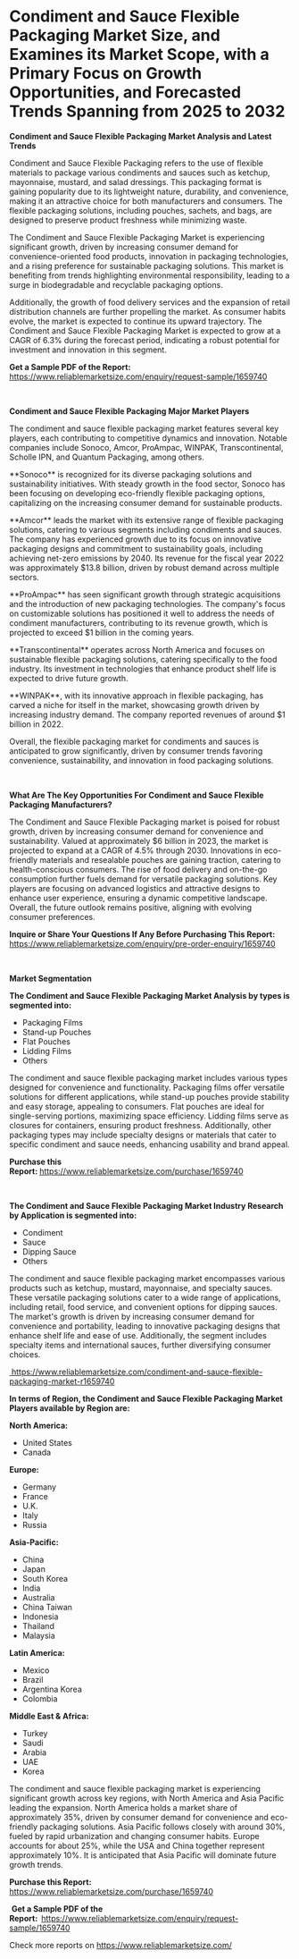 <p><h1>Condiment and Sauce Flexible Packaging Market Size, and Examines its Market Scope, with a Primary Focus on Growth Opportunities, and Forecasted Trends Spanning from 2025 to 2032</h1></p><p><strong>Condiment and Sauce Flexible Packaging Market Analysis and Latest Trends</strong></p>
<p><p>Condiment and Sauce Flexible Packaging refers to the use of flexible materials to package various condiments and sauces such as ketchup, mayonnaise, mustard, and salad dressings. This packaging format is gaining popularity due to its lightweight nature, durability, and convenience, making it an attractive choice for both manufacturers and consumers. The flexible packaging solutions, including pouches, sachets, and bags, are designed to preserve product freshness while minimizing waste.</p><p>The Condiment and Sauce Flexible Packaging Market is experiencing significant growth, driven by increasing consumer demand for convenience-oriented food products, innovation in packaging technologies, and a rising preference for sustainable packaging solutions. This market is benefiting from trends highlighting environmental responsibility, leading to a surge in biodegradable and recyclable packaging options. </p><p>Additionally, the growth of food delivery services and the expansion of retail distribution channels are further propelling the market. As consumer habits evolve, the market is expected to continue its upward trajectory. The Condiment and Sauce Flexible Packaging Market is expected to grow at a CAGR of 6.3% during the forecast period, indicating a robust potential for investment and innovation in this segment.</p></p>
<p><strong>Get a Sample PDF of the Report:&nbsp;</strong> <a href="https://www.reliablemarketsize.com/enquiry/request-sample/1659740?utm_campaign=3354&utm_medium=2&utm_source=Github&utm_content=ia&utm_term=23032025&utm_id=condiment-and-sauce-flexible-packaging">https://www.reliablemarketsize.com/enquiry/request-sample/1659740</a></p>
<p>&nbsp;</p>
<p><strong>Condiment and Sauce Flexible Packaging Major Market Players</strong></p>
<p><p>The condiment and sauce flexible packaging market features several key players, each contributing to competitive dynamics and innovation. Notable companies include Sonoco, Amcor, ProAmpac, WINPAK, Transcontinental, Scholle IPN, and Quantum Packaging, among others.</p><p>**Sonoco** is recognized for its diverse packaging solutions and sustainability initiatives. With steady growth in the food sector, Sonoco has been focusing on developing eco-friendly flexible packaging options, capitalizing on the increasing consumer demand for sustainable products.</p><p>**Amcor** leads the market with its extensive range of flexible packaging solutions, catering to various segments including condiments and sauces. The company has experienced growth due to its focus on innovative packaging designs and commitment to sustainability goals, including achieving net-zero emissions by 2040. Its revenue for the fiscal year 2022 was approximately $13.8 billion, driven by robust demand across multiple sectors.</p><p>**ProAmpac** has seen significant growth through strategic acquisitions and the introduction of new packaging technologies. The company's focus on customizable solutions has positioned it well to address the needs of condiment manufacturers, contributing to its revenue growth, which is projected to exceed $1 billion in the coming years.</p><p>**Transcontinental** operates across North America and focuses on sustainable flexible packaging solutions, catering specifically to the food industry. Its investment in technologies that enhance product shelf life is expected to drive future growth.</p><p>**WINPAK**, with its innovative approach in flexible packaging, has carved a niche for itself in the market, showcasing growth driven by increasing industry demand. The company reported revenues of around $1 billion in 2022.</p><p>Overall, the flexible packaging market for condiments and sauces is anticipated to grow significantly, driven by consumer trends favoring convenience, sustainability, and innovation in food packaging solutions.</p></p>
<p>&nbsp;</p>
<p><strong>What Are The Key Opportunities For Condiment and Sauce Flexible Packaging Manufacturers?</strong></p>
<p><p>The Condiment and Sauce Flexible Packaging market is poised for robust growth, driven by increasing consumer demand for convenience and sustainability. Valued at approximately $6 billion in 2023, the market is projected to expand at a CAGR of 4.5% through 2030. Innovations in eco-friendly materials and resealable pouches are gaining traction, catering to health-conscious consumers. The rise of food delivery and on-the-go consumption further fuels demand for versatile packaging solutions. Key players are focusing on advanced logistics and attractive designs to enhance user experience, ensuring a dynamic competitive landscape. Overall, the future outlook remains positive, aligning with evolving consumer preferences.</p></p>
<p><strong>Inquire or Share Your Questions If Any Before Purchasing This Report:</strong> <a href="https://www.reliablemarketsize.com/enquiry/pre-order-enquiry/1659740?utm_campaign=3354&utm_medium=2&utm_source=Github&utm_content=ia&utm_term=23032025&utm_id=condiment-and-sauce-flexible-packaging">https://www.reliablemarketsize.com/enquiry/pre-order-enquiry/1659740</a></p>
<p>&nbsp;</p>
<p><strong>Market Segmentation</strong></p>
<p><strong>The Condiment and Sauce Flexible Packaging Market Analysis by types is segmented into:</strong></p>
<p><ul><li>Packaging Films</li><li>Stand-up Pouches</li><li>Flat Pouches</li><li>Lidding Films</li><li>Others</li></ul></p>
<p><p>The condiment and sauce flexible packaging market includes various types designed for convenience and functionality. Packaging films offer versatile solutions for different applications, while stand-up pouches provide stability and easy storage, appealing to consumers. Flat pouches are ideal for single-serving portions, maximizing space efficiency. Lidding films serve as closures for containers, ensuring product freshness. Additionally, other packaging types may include specialty designs or materials that cater to specific condiment and sauce needs, enhancing usability and brand appeal.</p></p>
<p><strong>Purchase this Report:&nbsp;</strong><a href="https://www.reliablemarketsize.com/purchase/1659740?utm_campaign=3354&utm_medium=2&utm_source=Github&utm_content=ia&utm_term=23032025&utm_id=condiment-and-sauce-flexible-packaging">https://www.reliablemarketsize.com/purchase/1659740</a></p>
<p>&nbsp;</p>
<p><strong>The Condiment and Sauce Flexible Packaging Market Industry Research by Application is segmented into:</strong></p>
<p><ul><li>Condiment</li><li>Sauce</li><li>Dipping Sauce</li><li>Others</li></ul></p>
<p><p>The condiment and sauce flexible packaging market encompasses various products such as ketchup, mustard, mayonnaise, and specialty sauces. These versatile packaging solutions cater to a wide range of applications, including retail, food service, and convenient options for dipping sauces. The market's growth is driven by increasing consumer demand for convenience and portability, leading to innovative packaging designs that enhance shelf life and ease of use. Additionally, the segment includes specialty items and international sauces, further diversifying consumer choices.</p></p>
<p><a href="https://www.reliablemarketsize.com/condiment-and-sauce-flexible-packaging-market-r1659740?utm_campaign=3354&utm_medium=2&utm_source=Github&utm_content=ia&utm_term=23032025&utm_id=condiment-and-sauce-flexible-packaging">&nbsp;https://www.reliablemarketsize.com/condiment-and-sauce-flexible-packaging-market-r1659740</a></p>
<p><strong>In terms of Region, the Condiment and Sauce Flexible Packaging Market Players available by Region are:</strong></p>
<p>
    <p> <strong> North America: </strong>
        <ul>
            <li>United States</li>
            <li>Canada</li>
        </ul>
        </p> 
    <p> <strong> Europe: </strong>
        <ul>
            <li>Germany</li>
            <li>France</li>
            <li>U.K.</li>
            <li>Italy</li>
            <li>Russia</li>
        </ul>
        </p> 
    <p> <strong> Asia-Pacific: </strong>
        <ul>
            <li>China</li>
            <li>Japan</li>
            <li>South Korea</li>
            <li>India</li>
            <li>Australia</li>
            <li>China Taiwan</li>
            <li>Indonesia</li>
            <li>Thailand</li>
            <li>Malaysia</li>
        </ul>
        </p> 
    <p> <strong> Latin America: </strong>
        <ul>
            <li>Mexico</li>
            <li>Brazil</li>
            <li>Argentina Korea</li>
            <li>Colombia</li>
        </ul>
        </p> 
    <p> <strong> Middle East & Africa: </strong>
        <ul>
            <li>Turkey</li>
            <li>Saudi</li>
            <li>Arabia</li>
            <li>UAE</li>
            <li>Korea</li>
        </ul>
    </p>
    </p>
<p><p>The condiment and sauce flexible packaging market is experiencing significant growth across key regions, with North America and Asia Pacific leading the expansion. North America holds a market share of approximately 35%, driven by consumer demand for convenience and eco-friendly packaging solutions. Asia Pacific follows closely with around 30%, fueled by rapid urbanization and changing consumer habits. Europe accounts for about 25%, while the USA and China together represent approximately 10%. It is anticipated that Asia Pacific will dominate future growth trends.</p></p>
<p><strong>Purchase this Report: </strong><a href="https://www.reliablemarketsize.com/purchase/1659740?utm_campaign=3354&utm_medium=2&utm_source=Github&utm_content=ia&utm_term=23032025&utm_id=condiment-and-sauce-flexible-packaging">https://www.reliablemarketsize.com/purchase/1659740</a></p>
<p>&nbsp;<strong>Get a Sample PDF of the Report:&nbsp;&nbsp;</strong><a href="https://www.reliablemarketsize.com/enquiry/request-sample/1659740?utm_campaign=3354&utm_medium=2&utm_source=Github&utm_content=ia&utm_term=23032025&utm_id=condiment-and-sauce-flexible-packaging">https://www.reliablemarketsize.com/enquiry/request-sample/1659740</a></p>
<p><strong></strong></p>
<p>Check more reports on <a href="https://www.reliablemarketsize.com/?utm_campaign=3354&utm_medium=2&utm_source=Github&utm_content=ia&utm_term=23032025&utm_id=condiment-and-sauce-flexible-packaging">https://www.reliablemarketsize.com/</a></p>